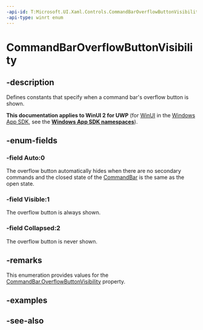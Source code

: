 ```yaml
---
-api-id: T:Microsoft.UI.Xaml.Controls.CommandBarOverflowButtonVisibility
-api-type: winrt enum
---
```


<!-- Enumeration syntax
public enum Windows.UI.Xaml.Controls.CommandBarOverflowButtonVisibility : int
-->

# CommandBarOverflowButtonVisibility

## -description
Defines constants that specify when a command bar's overflow button is shown.

**This documentation applies to WinUI 2 for UWP** (for [WinUI](/windows/apps/winui/winui3/) in the [Windows App SDK](/windows/apps/windows-app-sdk/), see the **[Windows App SDK namespaces](/windows/windows-app-sdk/api/winrt/)**).

## -enum-fields
### -field Auto:0
The overflow button automatically hides when there are no secondary commands and the closed state of the [CommandBar](commandbar.md) is the same as the open state.

### -field Visible:1
The overflow button is always shown.

### -field Collapsed:2
The overflow button is never shown.


## -remarks
This enumeration provides values for the [CommandBar.OverflowButtonVisibility](commandbar_overflowbuttonvisibility.md) property.

## -examples

## -see-also
